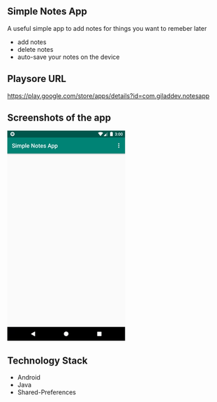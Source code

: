 ## Simple Notes App

A useful simple app to add notes for things you want to remeber later

- add notes
- delete notes
- auto-save your notes on the device

## Playsore URL
https://play.google.com/store/apps/details?id=com.giladdev.notesapp

## Screenshots of the app

![](screenshot/animated.gif)

## Technology Stack

* Android
* Java
* Shared-Preferences



 
